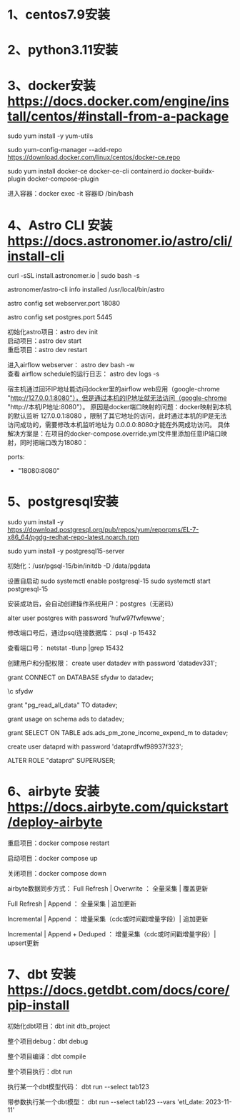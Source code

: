 # 1、centos7.9安装
# 2、python3.11安装
# 3、docker安装       https://docs.docker.com/engine/install/centos/#install-from-a-package
sudo yum install -y yum-utils

sudo yum-config-manager --add-repo https://download.docker.com/linux/centos/docker-ce.repo

sudo yum install docker-ce docker-ce-cli containerd.io docker-buildx-plugin docker-compose-plugin

进入容器：docker exec -it 容器ID /bin/bash

# 4、Astro CLI 安装      https://docs.astronomer.io/astro/cli/install-cli
curl -sSL install.astronomer.io | sudo bash -s

astronomer/astro-cli info installed /usr/local/bin/astro

astro config set webserver.port 18080

astro config set postgres.port  5445

初始化astro项目：astro dev init	 
启动项目：astro dev start   
重启项目：astro dev restart

进入airflow webserver：  astro dev bash -w   
查看 airflow schedule的运行日志： astro dev logs -s   

宿主机通过回环IP地址能访问docker里的airflow web应用（google-chrome "http://127.0.0.1:8080"），但是通过本机的IP地址就无法访问（google-chrome "http://本机IP地址:8080"）。
原因是docker端口映射的问题：docker映射到本机的默认监听 127.0.0.1:8080 ，限制了其它地址的访问，此时通过本机的IP是无法访问成功的，需要修改本机监听地址为 0.0.0.0:8080才能在外网成功访问。
具体解决方案是：在项目的docker-compose.override.yml文件里添加任意IP端口映射，同时把端口改为18080：

ports:
  - "18080:8080"  

# 5、postgresql安装
sudo yum install -y https://download.postgresql.org/pub/repos/yum/reporpms/EL-7-x86_64/pgdg-redhat-repo-latest.noarch.rpm

sudo yum install -y postgresql15-server

初始化：/usr/pgsql-15/bin/initdb -D /data/pgdata

设置自启动
sudo systemctl enable postgresql-15
sudo systemctl start postgresql-15

安装成功后，会自动创建操作系统用户：postgres（无密码）

alter user postgres with password 'hufw97fwfewwe';

修改端口号后，通过psql连接数据库： psql -p 15432 

查看端口号： netstat -tlunp |grep 15432

创建用户和分配权限： 
create user datadev with password 'datadev331';

grant CONNECT  on DATABASE sfydw to datadev;

\c sfydw

grant "pg_read_all_data" TO datadev;

grant usage on schema ads to datadev;	

grant SELECT ON TABLE ads.ads_pm_zone_income_expend_m to datadev;


create user dataprd with password 'dataprdfwf98937f323';

ALTER ROLE "dataprd" SUPERUSER;


# 6、airbyte 安装         https://docs.airbyte.com/quickstart/deploy-airbyte
重启项目：docker compose restart

启动项目：docker compose up

关闭项目：docker compose down

airbyte数据同步方式：
Full Refresh | Overwrite  ： 全量采集 | 覆盖更新

Full Refresh | Append  ：    全量采集 | 追加更新

Incremental |  Append  ：    增量采集（cdc或时间戳增量字段）| 追加更新

Incremental |  Append + Deduped  ：   增量采集（cdc或时间戳增量字段）| upsert更新

# 7、dbt 安装             https://docs.getdbt.com/docs/core/pip-install
初始化dbt项目：dbt init dtb_project 

整个项目debug：dbt debug

整个项目编译：dbt compile

整个项目执行：dbt run

执行某一个dbt模型代码：  dbt run --select tab123  

带参数执行某一个dbt模型： dbt run --select tab123 --vars 'etl_date: 2023-11-11'  